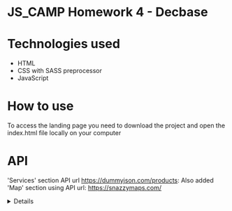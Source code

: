 # JS_CAMP Homework 4 - Decbase

# Technologies used

- HTML
- CSS with SASS preprocessor
- JavaScript

# How to use

To access the landing page you need to download the project and open the index.html file locally on your computer

# API

'Services' section API url https://dummyjson.com/products:
Also added 'Map' section using API url: https://snazzymaps.com/

<details> 
  
![Опис](imgs/review/screen1.jpg)
![Опис](imgs/review/screen2.jpg)
![Опис](imgs/review/screen3.jpg)
![Опис](imgs/review/screen4.jpg)
![Опис](imgs/review/screen5.jpg)
![Опис](imgs/review/screen6.jpg)
![Опис](imgs/review/screen7.jpg)
![Опис](imgs/review/screen8.jpg)
![Опис](imgs/review/screen9.jpg)
![Опис](imgs/review/screen10.jpg)
![Опис](imgs/review/screen11.jpg)
![Опис](imgs/review/screen12.jpg)

</details>


